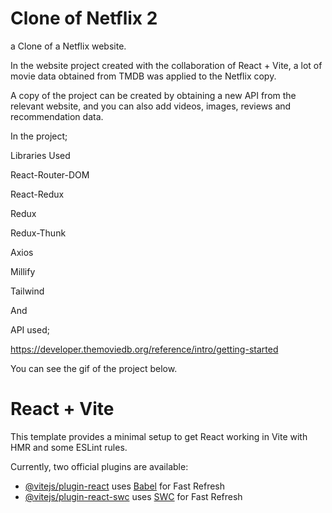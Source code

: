 # Clone of Netflix 2

a Clone of a Netflix website.

In the website project created with the collaboration of React + Vite, a lot of movie data obtained from TMDB was applied to the Netflix copy.

A copy of the project can be created by obtaining a new API from the relevant website, and you can also add videos, images, reviews and recommendation data.

In the project;

Libraries Used

React-Router-DOM

React-Redux

Redux

Redux-Thunk

Axios

Millify

Tailwind

And

API used;

https://developer.themoviedb.org/reference/intro/getting-started

You can see the gif of the project below.

# React + Vite

This template provides a minimal setup to get React working in Vite with HMR and some ESLint rules.

Currently, two official plugins are available:

- [@vitejs/plugin-react](https://github.com/vitejs/vite-plugin-react/blob/main/packages/plugin-react/README.md) uses [Babel](https://babeljs.io/) for Fast Refresh
- [@vitejs/plugin-react-swc](https://github.com/vitejs/vite-plugin-react-swc) uses [SWC](https://swc.rs/) for Fast Refresh

